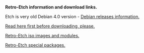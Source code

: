 **Retro-Etch information and download links.**

Etch is very old Debian 4.0 version - [Debian releases information.](https://www.debian.org/releases/)

[Read here first before downloading, please.](https://github.com/MintPup/Retro-Debian-Sources)

[Retro-Etch iso images and modules.](https://github.com/MintPup/Retro-Debian-Sources/releases/tag/v.1.3)

[Retro-Etch special packages.](https://github.com/MintPup/Retro-Debian-Sources/releases/tag/v.1.2)
